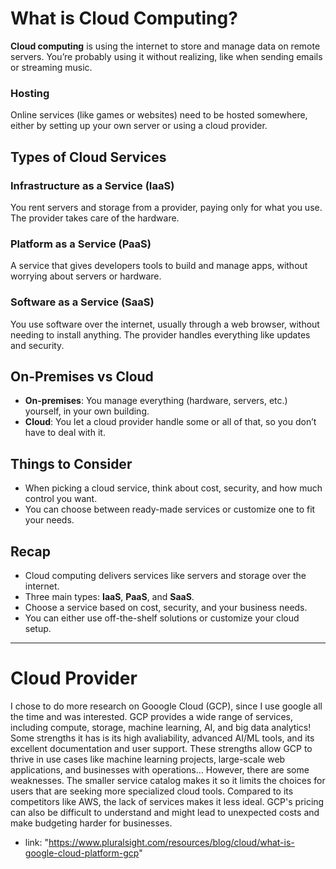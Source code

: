 # What is Cloud Computing?

**Cloud computing** is using the internet to store and manage data on remote servers. You’re probably using it without realizing, like when sending emails or streaming music.

### Hosting
Online services (like games or websites) need to be hosted somewhere, either by setting up your own server or using a cloud provider.

## Types of Cloud Services

### Infrastructure as a Service (IaaS)
You rent servers and storage from a provider, paying only for what you use. The provider takes care of the hardware.

### Platform as a Service (PaaS)
A service that gives developers tools to build and manage apps, without worrying about servers or hardware.

### Software as a Service (SaaS)
You use software over the internet, usually through a web browser, without needing to install anything. The provider handles everything like updates and security.

## On-Premises vs Cloud

- **On-premises**: You manage everything (hardware, servers, etc.) yourself, in your own building.
- **Cloud**: You let a cloud provider handle some or all of that, so you don’t have to deal with it.

## Things to Consider

- When picking a cloud service, think about cost, security, and how much control you want.
- You can choose between ready-made services or customize one to fit your needs.

## Recap

- Cloud computing delivers services like servers and storage over the internet.
- Three main types: **IaaS**, **PaaS**, and **SaaS**.
- Choose a service based on cost, security, and your business needs.
- You can either use off-the-shelf solutions or customize your cloud setup.


-----

# Cloud Provider
I chose to do more research on Gooogle Cloud (GCP), since I use google all the time and was interested. GCP provides a wide range of services, including compute, storage, machine learning, AI, and big data analytics! Some strengths it has is its high avaliability, advanced AI/ML tools, and its excellent documentation and user support. These strengths allow GCP to thrive in use cases like machine learning projects, large-scale web applications, and businesses with operations... However, there are some weaknesses. The smaller service catalog makes it so it limits the choices for users that are seeking more specialized cloud tools. Compared to its competitors like AWS, the lack of services makes it less ideal. GCP's pricing can also be difficult to understand and might lead to unexpected costs and make budgeting harder for businesses. 


- link: "https://www.pluralsight.com/resources/blog/cloud/what-is-google-cloud-platform-gcp"